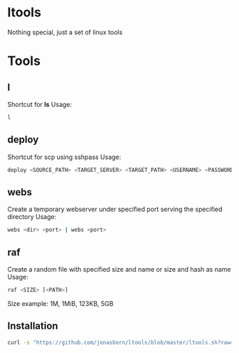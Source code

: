 # ltools

Nothing special, just a set of linux tools

# Tools
## l
Shortcut for **ls**
Usage:
``` bash
l
```
## deploy

Shortcut for scp using sshpass
Usage:
``` bash
deploy <SOURCE_PATH> <TARGET_SERVER> <TARGET_PATH> <USERNAME> <PASSWORD>
```

## webs
Create a temporary webserver under specified port serving the specified directory
Usage:
``` bash
webs <dir> <port> | webs <port>
```

## raf
Create a random file with specified size and name or size and hash as name
Usage:
``` bash
raf <SIZE> [<PATH>]
```
Size example:
1M, 1MiB, 123KB, 5GB

## Installation
``` bash
curl -s "https://github.com/jonasborn/ltools/blob/master/ltools.sh?raw=true" | bash
```
